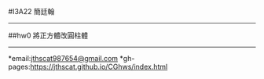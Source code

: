 #I3A22 簡廷翰
***
##hw0 將正方體改圓柱體
***
*email:jthscat987654@gmail.com
*gh-pages:https://jthscat.github.io/CGhws/index.html
